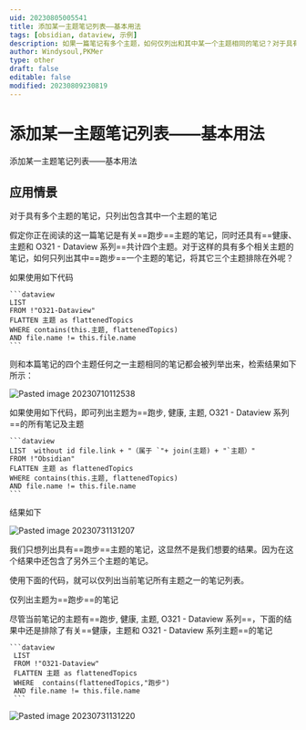 ```yaml
---
uid: 20230805005541
title: 添加某一主题笔记列表——基本用法
tags: [obsidian, dataview, 示例]
description: 如果一篇笔记有多个主题，如何仅列出和其中某一个主题相同的笔记？对于具有多个主题的笔记，如何只列出其中一个主题的笔记？
author: Windysoul,PKMer
type: other
draft: false
editable: false
modified: 20230809230819
---
```


# 添加某一主题笔记列表——基本用法

添加某一主题笔记列表——基本用法

## 应用情景

对于具有多个主题的笔记，只列出包含其中一个主题的笔记

假定你正在阅读的这一篇笔记是有关==跑步==主题的笔记，同时还具有==健康、主题和 O321 - Dataview 系列==共计四个主题。对于这样的具有多个相关主题的笔记，如何只列出其中==跑步==一个主题的笔记，将其它三个主题排除在外呢？

如果使用如下代码

`````
```dataview
LIST
FROM !"O321-Dataview"
FLATTEN 主题 as flattenedTopics
WHERE contains(this.主题, flattenedTopics)
AND file.name != this.file.name
```
`````

则和本篇笔记的四个主题任何之一主题相同的笔记都会被列举出来，检索结果如下所示：

![Pasted image 20230710112538](https://cdn.pkmer.cn/images/Pasted%20image%2020230710112538.png!pkmer)

如果使用如下代码，即可列出主题为==跑步, 健康, 主题, O321 - Dataview 系列==的所有笔记及主题

`````
```dataview
LIST  without id file.link + "（属于 `"+ join(主题) + "`主题）"
FROM !"Obsidian"
FLATTEN 主题 as flattenedTopics
WHERE contains(this.主题, flattenedTopics)
AND file.name != this.file.name
```
`````

结果如下

![Pasted image 20230731131207](https://cdn.pkmer.cn/images/Pasted%20image%2020230731131207.png!pkmer)

我们只想列出具有==跑步==主题的笔记，这显然不是我们想要的结果。因为在这个结果中还包含了另外三个主题的笔记。

使用下面的代码，就可以仅列出当前笔记所有主题之一的笔记列表。

仅列出主题为==跑步==的笔记

尽管当前笔记的主题有==跑步, 健康, 主题, O321 - Dataview 系列==，下面的结果中还是排除了有关==健康，主题和 O321 - Dataview 系列主题==的笔记

`````
```dataview
 LIST 
 FROM !"O321-Dataview"
 FLATTEN 主题 as flattenedTopics
 WHERE  contains(flattenedTopics,"跑步")  
 AND file.name != this.file.name
 ```
`````

![Pasted image 20230731131220](https://cdn.pkmer.cn/images/Pasted%20image%2020230731131220.png!pkmer)
